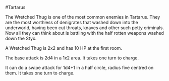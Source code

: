 #Tartarus 

The Wretched Thug is one of the most common enemies in Tartarus. They are the most worthless of denigrates that washed down into the underworld, having been cut throats, knaves and other such petty criminals. Now all they can think about is battling with the half rotten weapons washed down the Styx.

A Wretched Thug is 2x2 and has 10 HP at the first room. 

The base attack is 2d4 in a 1x2 area. It takes one turn to charge.

It can do a swipe attack for 1d4+1 in a half circle, radius five centred on them. It takes one turn to charge.
